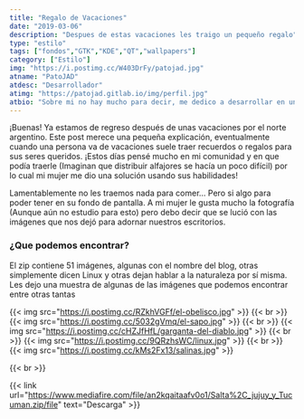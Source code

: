 ```yaml
---
title: "Regalo de Vacaciones"
date: "2019-03-06"
description: "Despues de estas vacaciones les traigo un pequeño regalo"
type: "estilo"
tags: ["fondos","GTK","KDE","QT","wallpapers"]
category: ["Estilo"]
img: "https://i.postimg.cc/W403DrFy/patojad.jpg"
atname: "PatoJAD"
atdesc: "Desarrollador"
atimg: "https://patojad.gitlab.io/img/perfil.jpg"
atbio: "Sobre mi no hay mucho para decir, me dedico a desarrollar en una empresa de telecomunicaciones, utilizo linux desde el 2012 y hace años que es mi sistema operativo main. Soy una persona que busca crecer profesionalmente sin dejar de divertirse y hacer lo que me gusta. Siempre digo que cuando un proyecto sale es importante agradecer, por lo cual les recomiendo a todos leer la seccion Agreadecimientos en la cual me tome un tiempito para poder agradecer a todos y cada uno de los que hicieron posible todo esto."
---
```


¡Buenas! Ya estamos de regreso después de unas vacaciones por el norte argentino. Este post merece una pequeña explicación, eventualmente cuando una persona va de vacaciones suele traer recuerdos o regalos para sus seres queridos. ¡Estos días pensé mucho en mi comunidad y en que podía traerle (Imaginan que distribuir alfajores se hacía un poco difícil) por lo cual mi mujer me dio una solución usando sus habilidades!

Lamentablemente no les traemos nada para comer... Pero si algo para poder tener en su fondo de pantalla. A mi mujer le gusta mucho la fotografía (Aunque aún no estudio para esto) pero debo decir que se lució con las imágenes que nos dejó para adornar nuestros escritorios.

### ¿Que podemos encontrar?

El zip contiene 51 imágenes, algunas con el nombre del blog, otras simplemente dicen Linux y otras dejan hablar a la naturaleza por sí misma. Les dejo una muestra de algunas de las imágenes que podemos encontrar entre otras tantas

{{< img src="https://i.postimg.cc/RZkhVGFf/el-obelisco.jpg" >}}
{{< br >}}
{{< img src="https://i.postimg.cc/5032gVmq/el-sapo.jpg" >}}
{{< br >}}
{{< img src="https://i.postimg.cc/cHZJfHfL/garganta-del-diablo.jpg" >}}
{{< br >}}
{{< img src="https://i.postimg.cc/9QRzhsWC/linux.jpg" >}}
{{< br >}}
{{< img src="https://i.postimg.cc/kMs2Fx13/salinas.jpg" >}}

{{< br >}}

{{< link url="https://www.mediafire.com/file/an2kqaitaafv0o1/Salta%2C_jujuy_y_Tucuman.zip/file" text="Descarga" >}}
